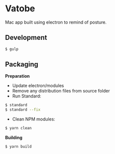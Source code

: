 # Vatobe

Mac app built using electron to remind of posture.

## Development

```bash
$ gulp
```

## Packaging

**Preparation**
- Update electron/modules
- Remove any distribution files from source folder
- Run Standard:
```bash
$ standard
$ standard --fix
```
- Clean NPM modules:
```bash
$ yarn clean
```

**Building**

```bash
$ yarn build
```
